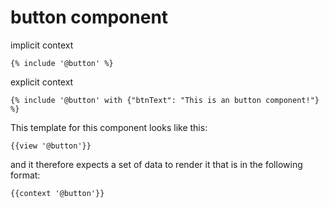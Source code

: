 # button component

implicit context

```
{% include '@button' %}
```

explicit context

```
{% include '@button' with {"btnText": "This is an button component!"} %}

```

<!--
```
\{% include '@button' %}
``` -->

This template for this component looks like this:

```
{{view '@button'}}
```

and it therefore expects a set of data to render it that is in the following format:

```
{{context '@button'}}
```
